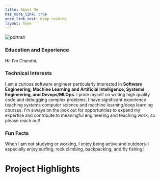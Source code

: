 ```yaml
---
title: About Me
has_more_link: true
more_link_text: Keep reading
layout: home
---
```

![portrait]({{site.baseurl}}/images/chandni.jpg)
### Education and Experience
Hi! I'm Chandni.

### Technical Interests

I am a curious software engineer particularly interested in **Software Engineering, Machine Learning and Artificial Intelligence, Systems Engineering, and Devops/MLOps**. I pride myself on writing high quality code and debugging complex problems. I have significant experience teaching systems computer science and machine learning/deep learning courses. I'm always on the look out for opportunities to expand my expertise and contribute to meaningful engineering and teaching work, so please reach out!

### Fun Facts
When I am not studying or working, I enjoy being active and outdoors. I especially enjoy surfing, rock climbing, backpacking, and fly fishing!

# Project Highlights
